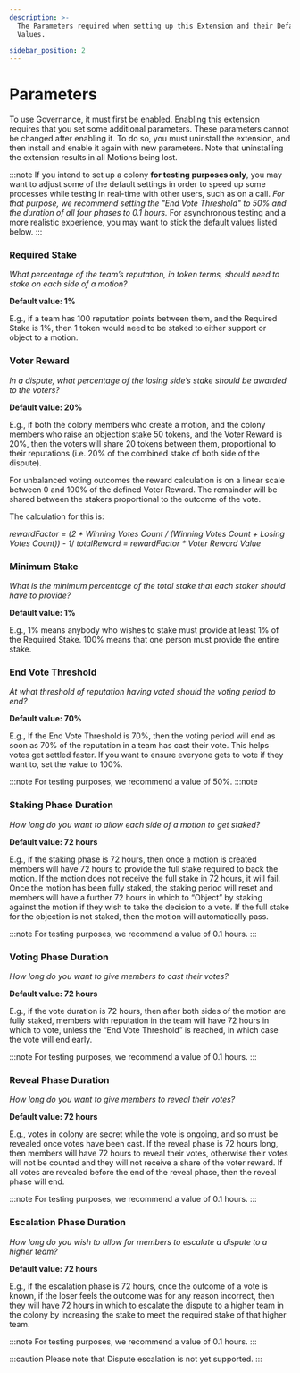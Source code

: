 ```yaml
---
description: >-
  The Parameters required when setting up this Extension and their Default
  Values.

sidebar_position: 2
---
```


# Parameters

To use Governance, it must first be enabled. Enabling this extension requires that you set some additional parameters. These parameters cannot be changed after enabling it. To do so, you must uninstall the extension, and then install and enable it again with new parameters. Note that uninstalling the extension results in all Motions being lost.

:::note
If you intend to set up a colony **for testing purposes only**, you may want to adjust some of the default settings in order to speed up some processes while testing in real-time with other users, such as on a call. _For that purpose, we recommend setting the "End Vote Threshold" to 50% and the duration of all four phases to 0.1 hours._ For asynchronous testing and a more realistic experience, you may want to stick the default values listed below.
:::

### Required Stake

_What percentage of the team’s reputation, in token terms, should need to stake on each side of a motion?_

**Default value: 1%**

E.g., if a team has 100 reputation points between them, and the Required Stake is 1%, then 1 token would need to be staked to either support or object to a motion.

### Voter Reward

_In a dispute, what percentage of the losing side’s stake should be awarded to the voters?_

**Default value: 20%**

E.g., if both the colony members who create a motion, and the colony members who raise an objection stake 50 tokens, and the Voter Reward is 20%, then the voters will share 20 tokens between them, proportional to their reputations (i.e. 20% of the combined stake of both side of the dispute).

For unbalanced voting outcomes the reward calculation is on a linear scale between 0 and 100% of the defined Voter Reward. The remainder will be shared between the stakers proportional to the outcome of the vote. 

The calculation for this is: 

_rewardFactor = (2 \* Winning Votes Count / (Winning Votes Count + Losing Votes Count)) - 1_/
_totalReward = rewardFactor \* Voter Reward Value_

### Minimum Stake

_What is the minimum percentage of the total stake that each staker should have to provide?_

**Default value: 1%**

E.g., 1% means anybody who wishes to stake must provide at least 1% of the Required Stake. 100% means that one person must provide the entire stake.

### End Vote Threshold

_At what threshold of reputation having voted should the voting period to end?_

**Default value: 70%**

E.g., If the End Vote Threshold is 70%, then the voting period will end as soon as 70% of the reputation in a team has cast their vote. This helps votes get settled faster. If you want to ensure everyone gets to vote if they want to, set the value to 100%.

:::note
For testing purposes, we recommend a value of 50%.
:::note

### Staking Phase Duration

_How long do you want to allow each side of a motion to get staked?_

**Default value: 72 hours**

E.g., if the staking phase is 72 hours, then once a motion is created members will have 72 hours to provide the full stake required to back the motion. If the motion does not receive the full stake in 72 hours, it will fail. Once the motion has been fully staked, the staking period will reset and members will have a further 72 hours in which to “Object” by staking against the motion if they wish to take the decision to a vote. If the full stake for the objection is not staked, then the motion will automatically pass.

:::note
For testing purposes, we recommend a value of 0.1 hours.
:::

### Voting Phase Duration

_How long do you want to give members to cast their votes?_

**Default value: 72 hours**

E.g., if the vote duration is 72 hours, then after both sides of the motion are fully staked, members with reputation in the team will have 72 hours in which to vote, unless the “End Vote Threshold” is reached, in which case the vote will end early.

:::note
For testing purposes, we recommend a value of 0.1 hours.
:::

### Reveal Phase Duration

_How long do you want to give members to reveal their votes?_

**Default value: 72 hours**

E.g., votes in colony are secret while the vote is ongoing, and so must be revealed once votes have been cast. If the reveal phase is 72 hours long, then members will have 72 hours to reveal their votes, otherwise their votes will not be counted and they will not receive a share of the voter reward. If all votes are revealed before the end of the reveal phase, then the reveal phase will end.

:::note
For testing purposes, we recommend a value of 0.1 hours.
:::

### Escalation Phase Duration

_How long do you wish to allow for members to escalate a dispute to a higher team?_

**Default value: 72 hours**

E.g., if the escalation phase is 72 hours, once the outcome of a vote is known, if the loser feels the outcome was for any reason incorrect, then they will have 72 hours in which to escalate the dispute to a higher team in the colony by increasing the stake to meet the required stake of that higher team.

:::note
For testing purposes, we recommend a value of 0.1 hours.
:::

:::caution
Please note that Dispute escalation is not yet supported.
:::
